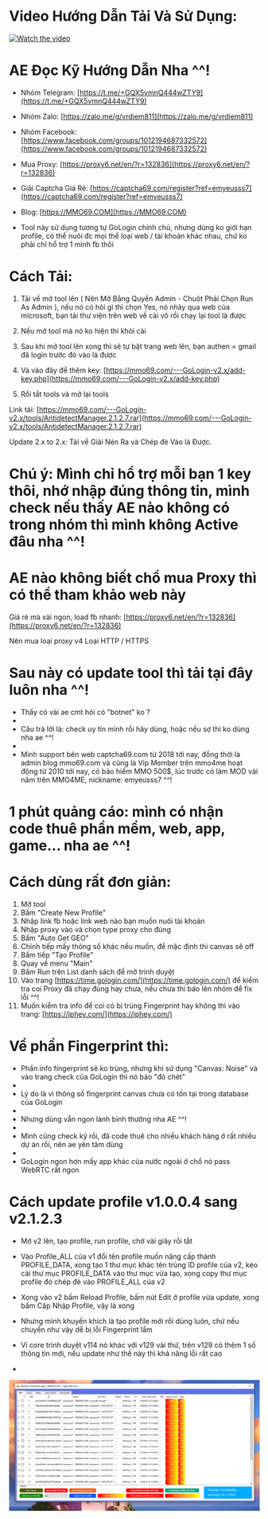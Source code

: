 # Video Hướng Dẫn Tải Và Sử Dụng:

[![Watch the video](https://img.youtube.com/vi/AK1Z5kAesL0/0.jpg)](https://youtu.be/AK1Z5kAesL0)

# AE Đọc Kỹ Hướng Dẫn Nha ^^!

- Nhóm Telegram: [https://t.me/+GQX5vmnQ444wZTY9](https://t.me/+GQX5vmnQ444wZTY9)

- Nhóm Zalo: [https://zalo.me/g/vrdiem811](https://zalo.me/g/vrdiem811)

- Nhóm Facebook: [https://www.facebook.com/groups/1012194687332572](https://www.facebook.com/groups/1012194687332572)

- Mua Proxy: [https://proxy6.net/en/?r=132836](https://proxy6.net/en/?r=132836)

- Giải Captcha Giá Rẻ: [https://captcha69.com/register?ref=emyeusss7](https://captcha69.com/register?ref=emyeusss7)

- Blog: [https://MMO69.COM](https://MMO69.COM)



- Tool này sử dụng tương tự GoLogin chính chủ, nhưng dùng ko giới hạn profile, có thể nuôi đc mọi thể loại web / tài khoản khác nhau, chứ ko phải chỉ hổ trợ 1 mình fb thôi

# Cách Tải:

1. Tải về mở tool lên ( Nên Mở Bằng Quyền Admin - Chuột Phải Chọn Run As Admin ), nếu nó có hỏi gì thì chọn Yes, nó nhảy qua web của microsoft, bạn tải thư viện trên web về cài vô rồi chạy lại tool là được

2. Nếu mở tool mà nó ko hiện thì khỏi cài

3. Sau khi mở tool lên xong thì sẽ tự bật trang web lên, bạn authen = gmail đã login trước đó vào là được

4. Và vào đây để thêm key: [https://mmo69.com/---GoLogin-v2.x/add-key.php](https://mmo69.com/---GoLogin-v2.x/add-key.php)

5. Rồi tắt tools và mở lại tools

Link tải: [https://mmo69.com/---GoLogin-v2.x/tools/AntidetectManager.2.1.2.7.rar](https://mmo69.com/---GoLogin-v2.x/tools/AntidetectManager.2.1.2.7.rar)

Update 2.x to 2.x: Tải về Giải Nén Ra và Chép đè Vào là Được.

# Chú ý: Mình chỉ hổ trợ mỗi bạn 1 key thôi, nhớ nhập đúng thông tin, mình check nếu thấy AE nào không có trong nhóm thì mình không Active đâu nha ^^!

# AE nào không biết chổ mua Proxy thì có thể tham khảo web này
Giá rẻ mà xài ngon, load fb nhanh: [https://proxy6.net/en/?r=132836](https://proxy6.net/en/?r=132836)

Nên mua loại proxy v4 Loại HTTP / HTTPS


# Sau này có update tool thì tải tại đây luôn nha ^^!

- Thấy có vài ae cmt hỏi có "botnet" ko ?
- 
- Câu trả lời là: check uy tín mình rồi hãy dùng, hoặc nếu sợ thì ko dùng nha ae ^^!
- 
- Mình support bên web captcha69.com từ 2018 tới nay, đồng thời là admin blog mmo69.com và cũng là Vip Member trên mmo4me hoạt động từ 2010 tới nay, có bảo hiểm MMO 500$, lúc trước có làm MOD vài năm trên MMO4ME, nickname: emyeusss7 ^^!

# 1 phút quảng cáo: mình có nhận code thuê phần mềm, web, app, game... nha ae ^^!

# Cách dùng rất đơn giản:
1. Mở tool
2. Bấm "Create New Profile"
3. Nhập link fb hoặc link web nào bạn muốn nuôi tài khoản
4. Nhập proxy vào và chọn type proxy cho đúng
5. Bấm "Auto Get GEO"
6. Chỉnh tiếp mấy thông số khác nếu muốn, để mặc định thì canvas sẽ off
7. Bấm tiếp "Tạo Profile"
8. Quay về menu "Main"
9. Bấm Run trên List danh sách để mở trình duyệt
10. Vào trang [https://time.gologin.com/](https://time.gologin.com/) để kiểm tra coi Proxy đã chạy đúng hay chưa, nếu chưa thì báo lên nhóm để fix lỗi ^^!
11. Muốn kiểm tra info để coi có bị trùng Fingerprint hay không thì vào trang: [https://iphey.com/](https://iphey.com/)

# Về phần Fingerprint thì:
+ Phần info fingerprint sẽ ko trùng, nhưng khi sử dụng "Canvas: Noise" và vào trang check của GoLogin thì nó báo "đỏ chét"
+ 
+ Lý do là vì thông số fingerprint canvas chưa có tồn tại trong database của GoLogin
+ 
+ Nhưng dùng vẫn ngon lành bình thường nha AE ^^!
+ 
+ Mình cũng check kỹ rồi, đã code thuê cho nhiều khách hàng ở rất nhiều dự án rồi, nên ae yên tâm dùng
+ 
+ GoLogin ngon hơn mấy app khác của nước ngoài ở chổ nó pass WebRTC rất ngon

# Cách update profile v1.0.0.4 sang v2.1.2.3
+ Mở v2 lên, tạo profile, run profile, chờ vài giây rồi tắt
+ Vào Profile_ALL của v1 đổi tên profile muốn nâng cấp thành PROFILE_DATA, xong tạo 1 thư mục khác tên trùng ID profile của v2, kéo cái thư mục PROFILE_DATA vào thư mục vừa tạo, xong copy thư mục profile đó chép đè vào PROFILE_ALL của v2
+ Xong vào v2 bấm Reload Profile, bấm nút Edit ở profile vừa update, xong bấm Cập Nhập Profile, vậy là xong

+ Nhưng mình khuyến khích là tạo profile mới rồi dùng luôn, chứ nếu chuyển như vậy dễ bị lỗi Fingerprint lắm
+ Vì core trình duyệt v114 nó khác với v129 vài thứ, trên v129 có thêm 1 số thông tin mới, nếu update như thế này thì khả năng lỗi rất cao
+ 

![MMO69.COM](GoLogin_v2.x.png)

